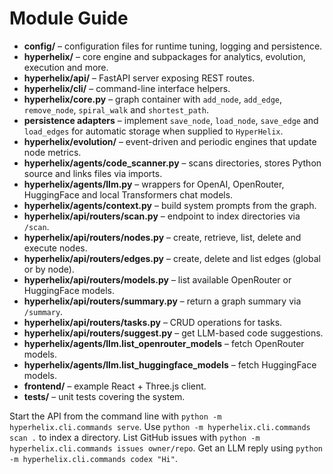 # Module Guide

- **config/** – configuration files for runtime tuning, logging and persistence.
- **hyperhelix/** – core engine and subpackages for analytics, evolution, execution and more.
- **hyperhelix/api/** – FastAPI server exposing REST routes.
- **hyperhelix/cli/** – command-line interface helpers.
- **hyperhelix/core.py** – graph container with `add_node`, `add_edge`, `remove_node`, `spiral_walk` and `shortest_path`.
- **persistence adapters** – implement `save_node`, `load_node`, `save_edge` and
  `load_edges` for automatic storage when supplied to `HyperHelix`.
- **hyperhelix/evolution/** – event-driven and periodic engines that update node metrics.
- **hyperhelix/agents/code_scanner.py** – scans directories, stores Python source and links files via imports.
 - **hyperhelix/agents/llm.py** – wrappers for OpenAI, OpenRouter, HuggingFace and local Transformers chat models.
- **hyperhelix/agents/context.py** – build system prompts from the graph.
- **hyperhelix/api/routers/scan.py** – endpoint to index directories via `/scan`.
- **hyperhelix/api/routers/nodes.py** – create, retrieve, list, delete and execute nodes.
- **hyperhelix/api/routers/edges.py** – create, delete and list edges (global or by node).
 - **hyperhelix/api/routers/models.py** – list available OpenRouter or HuggingFace models.
- **hyperhelix/api/routers/summary.py** – return a graph summary via `/summary`.
- **hyperhelix/api/routers/tasks.py** – CRUD operations for tasks.
- **hyperhelix/api/routers/suggest.py** – get LLM-based code suggestions.
 - **hyperhelix/agents/llm.list_openrouter_models** – fetch OpenRouter models.
 - **hyperhelix/agents/llm.list_huggingface_models** – fetch HuggingFace models.
- **frontend/** – example React + Three.js client.
- **tests/** – unit tests covering the system.

Start the API from the command line with `python -m hyperhelix.cli.commands serve`.
Use `python -m hyperhelix.cli.commands scan .` to index a directory.
List GitHub issues with `python -m hyperhelix.cli.commands issues owner/repo`.
Get an LLM reply using `python -m hyperhelix.cli.commands codex "Hi"`.

